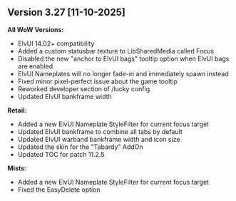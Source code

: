 ## Version 3.27 [11-10-2025]

**All WoW Versions:**  
- ElvUI 14.02+ compatibility  
- Added a custom statusbar texture to LibSharedMedia called Focus  
- Disabled the new "anchor to ElvUI bags" tooltip option when ElvUI bags are enabled  
- ElvUI Nameplates will no longer fade-in and immediately spawn instead  
- Fixed minor pixel-perfect issue about the game tooltip  
- Reworked developer section of /lucky config  
- Updated ElvUI bankframe width  

**Retail:**  
- Added a new ElvUI Nameplate StyleFilter for current focus target  
- Updated ElvUI bankframe to combine all tabs by default  
- Updated ElvUI warband bankframe width and icon size  
- Updated the skin for the "Tabardy" AddOn  
- Updated TOC for patch 11.2.5  

**Mists:**  
- Added a new ElvUI Nameplate StyleFilter for current focus target  
- Fixed the EasyDelete option  